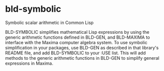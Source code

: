 # bld-symbolic
Symbolic scalar arithmetic in Common Lisp

BLD-SYMBOLIC simplifies mathematical Lisp expressions by using the
generic arithmetic functions defined in BLD-GEN, and BLD-MAXIMA to
interface with the Maxima computer algebra system. To use symbolic
simplification in your packages, use BLD-GEN as described in that
library's README file, and add BLD-SYMBOLIC to your :USE list. This
will add methods to the generic arithmetic functions in BLD-GEN to
simplify general expressions in Maxima.
